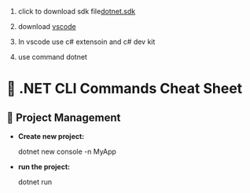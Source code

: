 1. click to download sdk file[dotnet.sdk](https://builds.dotnet.microsoft.com/dotnet/Sdk/9.0.301/dotnet-sdk-9.0.301-win-x64.exe)

2. download  [vscode](https://code.visualstudio.com/download)

3. In vscode use c# extensoin and c# dev kit

4. use command dotnet 
# 📌 .NET CLI Commands Cheat Sheet

## 📁 Project Management

- **Create new project:**

  dotnet new console -n MyApp


- **run the project:**

  dotnet run
